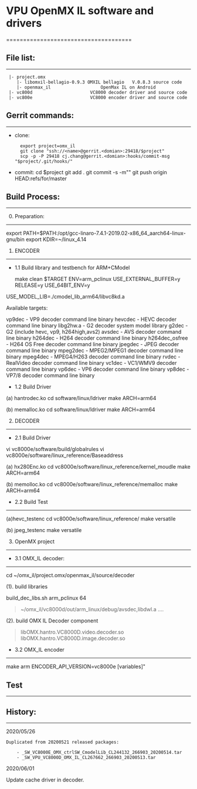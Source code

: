 # VPU OpenMX IL software and drivers
=====================================
## File list:
----------
     |- project.omx
        |- libomxil-bellagio-0.9.3 OMXIL bellagio	V.0.8.3 source code
        |- openmax_il 					OpenMax IL on Android
     |- vc800d						VC8000 decoder driver and source code
     |- vc800e 						VC8000 encoder driver and source code

## Gerrit commands:
----------------
* clone:

        export project=omx_il
        git clone "ssh://<name>@gerrit.<domian>:29418/$project"
        scp -p -P 29418 cj.chang@gerrit.<domian>:hooks/commit-msg "$project/.git/hooks/"
* commit:
        cd $project
        git add .
        git commit -s -m"<comments>"
        git push origin HEAD:refs/for/master

## Build Process:
------------------


0. Preparation:
--------------

  export PATH=$PATH:/opt/gcc-linaro-7.4.1-2019.02-x86_64_aarch64-linux-gnu/bin
  export KDIR=~/linux_4.14

1. ENCODER
--------------

* 1.1 Build library and testbench for ARM+CModel
 
  make clean $TARGET ENV=arm_pclinux USE_EXTERNAL_BUFFER=y RELEASE=y USE_64BIT_ENV=y 

USE_MODEL_LIB=./cmodel_lib_arm64/libvc8kd.a

 Available targets:

  vp9dec          - VP9 decoder command line binary
  hevcdec         - HEVC decoder command line binary
  libg2hw.a       - G2 decoder system model library
  g2dec           - G2 (include hevc, vp9, h264high,avs2)
  avsdec          - AVS decoder command line binary
  h264dec         - H264 decoder command line binary
  h264dec_osfree  - H264 OS Free  decoder command line binary
  jpegdec         - JPEG decoder command line binary
  mpeg2dec        - MPEG2/MPEG1 decoder command line binary
  mpeg4dec        - MPEG4/H263 decoder command line binary
  rvdec           - RealVideo decoder command line binary
  vc1dec          - VC1/WMV9 decoder command line binary
  vp6dec          - VP6 decoder command line binary
  vp8dec          - VP7/8 decoder command line binary

* 1.2 Build Driver

(a) hantrodec.ko
  cd software/linux/ldriver
  make ARCH=arm64

(b) memalloc.ko
  cd software/linux/ldriver
  make ARCH=arm64


2. DECODER
------------

* 2.1 Build Driver

vi vc8000e/software/build/globalrules
vi vc8000e/software/linux_reference/Baseaddress

(a) hx280Enc.ko
cd vc8000e/software/linux_reference/kernel_moudle
make ARCH=arm64

(b) memolloc.ko
cd vc8000e/software/linux_reference/memalloc
make ARCH=arm64

* 2.2 Build Test
-------------------

(a)hevc_testenc
cd vc8000e/software/linux_reference/
make versatile

(b) jpeg_testenc
make versatile

3. OpenMX project
-------------------

* 3.1 OMX_IL decoder:
--------------		

cd ~/omx_il/project.omx/openmax_il/source/decoder

(1). build libraries

build_dec_libs.sh arm_pclinux 64
> ~/omx_il/vc8000d/out/arm_linux/debug/avsdec,libdwl.a ....

(2). build OMX IL Decoder component

> libOMX.hantro.VC8000D.video.decoder.so
> libOMX.hantro.VC8000D.image.decoder.so


* 3.2 OMX_IL encoder
--------------
make arm ENCODER_API_VERSION=vc8000e [variables]"




## Test
--------


## History:
---------
2020/05/26

    Duplicated from 20200521 released packages:

        - _SW_VC8000E_OMX_ctrlSW_CmodelLib_CL244132_266903_20200514.tar
        - _SW_VPU_VC8000D_OMX_IL_CL267662_266903_20200513.tar

2020/06/01

   Update cache driver in decoder.


